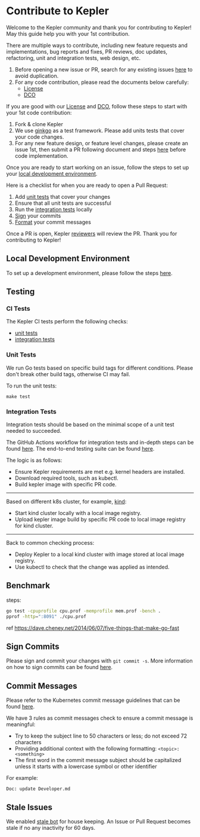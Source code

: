 # Contribute to Kepler

Welcome to the Kepler community and thank you for contributing to Kepler! May
this guide help you with your 1st contribution.

There are multiple ways to contribute, including new feature requests and
implementations, bug reports and fixes, PR reviews, doc updates, refactoring,
unit and integration tests, web design, etc.

1. Before opening a new issue or PR, search for any existing issues
   [here](https://github.com/sustainable-computing-io/kepler/issues) to avoid
   duplication.
1. For any code contribution, please read the documents below carefully:
   - [License](./LICENSE)
   - [DCO](./DCO)

If you are good with our [License](./LICENSE) and [DCO](./DCO), follow these
steps to start with your 1st code contribution:

1. Fork & clone Kepler
1. We use [ginkgo](https://onsi.github.io/ginkgo/#getting-started) as a test
   framework. Please add units tests that cover your code changes.
1. For any new feature design, or feature level changes, please create an issue
   1st, then submit a PR following document and steps
   [here](./enhancements/README.md) before code implementation.

Once you are ready to start working on an issue, follow the steps to set up your
[local development environment](#local-development-environment).

Here is a checklist for when you are ready to open a Pull Request:

1. Add [unit tests](#unit-tests) that cover your changes
1. Ensure that all unit tests are successful
1. Run the [integration tests](#integration-tests) locally
1. [Sign](#sign-commits) your commits
1. [Format](#commit-messages) your commit messages

Once a PR is open, Kepler [reviewers](./Contributors.md) will review the PR.
Thank you for contributing to Kepler!

## Local Development Environment

To set up a development environment, please follow the steps [here](./doc/dev/README.md).

## Testing

### CI Tests

The Kepler CI tests perform the following checks:

- [unit tests](./.github/workflows/unit_test.yml)
- [integration tests](./.github/workflows/integration_test.yml)

### Unit Tests

We run Go tests based on specific build tags for different conditions. Please
don't break other build tags, otherwise CI may fail.

To run the unit tests:

```console
make test
```

### Integration Tests

Integration tests should be based on the minimal scope of a unit test needed to
succeeded.

The GitHub Actions workflow for integration tests and in-depth steps can be
found [here](./.github/workflows/integration_test.yml). The end-to-end testing
suite can be found [here](./e2e/).

The logic is as follows:

- Ensure Kepler requirements are met e.g. kernel headers are installed.
- Download required tools, such as kubectl.
- Build kepler image with specific PR code.

---

Based on different k8s cluster, for example, [kind](https://kind.sigs.k8s.io/):

- Start kind cluster locally with a local image registry.
- Upload kepler image build by specific PR code to local image registry for kind
  cluster.

---

Back to common checking process:

- Deploy Kepler to a local kind cluster with image stored at local image
  registry.
- Use kubectl to check that the change was applied as intended.

## Benchmark

steps:

```sh
go test -cpuprofile cpu.prof -memprofile mem.prof -bench .
pprof -http=":8091" ./cpu.prof
```

ref <https://dave.cheney.net/2014/06/07/five-things-that-make-go-fast>

## Sign Commits

Please sign and commit your changes with `git commit -s`. More information on
how to sign commits can be found
[here](https://docs.github.com/en/authentication/managing-commit-signature-verification/signing-commits).

## Commit Messages

Please refer to the Kubernetes commit message guidelines that can be found
[here](https://www.kubernetes.dev/docs/guide/pull-requests/#commit-message-guidelines).

We have 3 rules as commit messages check to ensure a commit message is
meaningful:

- Try to keep the subject line to 50 characters or less; do not exceed 72
  characters
- Providing additional context with the following formatting:
  `<topic>: <something>`
- The first word in the commit message subject should be capitalized unless it
  starts with a lowercase symbol or other identifier

For example:

```text
Doc: update Developer.md
```

## Stale Issues

We enabled [stale bot](https://github.com/probot/stale) for house keeping. An
Issue or Pull Request becomes stale if no any inactivity for 60 days.
